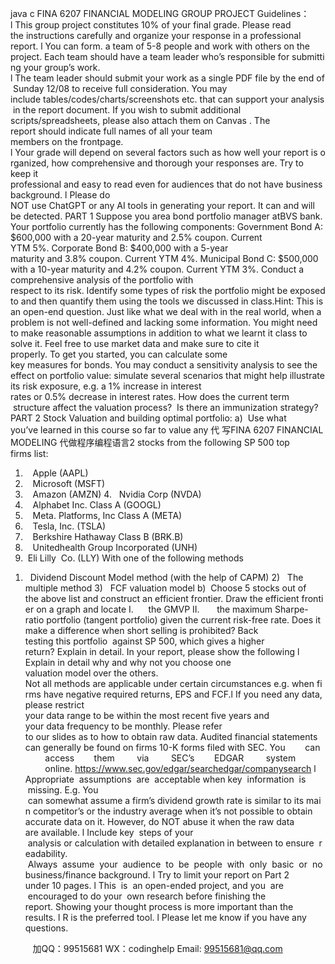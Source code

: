 java c
FINA 6207
FINANCIAL MODELING
GROUP PROJECT
Guidelines：
l This group project constitutes 10% of your final grade. Please read the instructions carefully and organize your response in a professional report.
l You can form. a team of 5-8 people and work with others on the project. Each team should have a team leader who’s responsible for submitting your group’s work.
l The team leader should submit your work as a single PDF file by the end of Sunday 12/08 to receive full consideration. You may include tables/codes/charts/screenshots etc. that can support your analysis in the report document. If you wish to submit additional scripts/spreadsheets, please also attach them on Canvas . The report should indicate full names of all your team members on the frontpage.
l Your grade will depend on several factors such as how well your report is organized, how comprehensive and thorough your responses are. Try to keep it professional and easy to read even for audiences that do not have business background.
l Please do NOT use ChatGPT or any AI tools in generating your report. It can and will be detected.
PART 1
Suppose you area bond portfolio manager atBVS bank. Your portfolio currently has the following components:
Government Bond A: $600,000 with a 20-year maturity and 2.5% coupon. Current YTM 5%. Corporate Bond B: $400,000 with a 5-year maturity and 3.8% coupon. Current YTM 4%.
Municipal Bond C: $500,000 with a 10-year maturity and 4.2% coupon. Current YTM 3%.
Conduct a comprehensive analysis of the portfolio with respect to its risk. Identify some types of risk the portfolio might be exposed to and then quantify them using the tools we discussed in class.Hint: This is an open-end question. Just like what we deal with in the real world, when a problem is not well-defined and lacking some information. You might need to make reasonable assumptions in addition to what we learnt it class to solve it. Feel free to use market data and make sure to cite it properly. To get you started, you can calculate some key measures for bonds. You may conduct a sensitivity analysis to see the effect on portfolio value: simulate several scenarios that might help illustrate its risk exposure, e.g. a 1% increase in interest rates or 0.5% decrease in interest rates. How does the current term  structure affect the valuation process?  Is there an immunization strategy?
PART 2
Stock Valuation and building optimal portfolio:
a)  Use what you’ve learned in this course so far to value any 代 写FINA 6207 FINANCIAL MODELING
代做程序编程语言2 stocks from the following SP
500 top firms list:
1.    Apple (AAPL)
2.    Microsoft (MSFT)
3.    Amazon (AMZN)
4.   Nvidia Corp (NVDA)
5.    Alphabet Inc. Class A (GOOGL)
6.    Meta. Platforms, Inc Class A (META)
7.    Tesla, Inc. (TSLA)
8.    Berkshire Hathaway Class B (BRK.B)
9.    Unitedhealth Group Incorporated (UNH)
10.  Eli Lilly  Co. (LLY)
With one of the following methods
1)   Dividend Discount Model method (with the help of CAPM)
2)   The multiple method
3)   FCF valuation model
b)  Choose 5 stocks out of the above list and construct an efficient frontier. Draw the efficient frontier on a graph and locate
I.      the GMVP
II.       the maximum Sharpe-ratio portfolio (tangent portfolio) given the current risk-free rate. Does it make a difference when short selling is prohibited? Back testing this portfolio  against SP 500, which gives a higher return? Explain in detail.
In your report, please show the following
l Explain in detail why and why not you choose one valuation model over the others. Not all methods are applicable under certain circumstances e.g. when firms have negative required returns, EPS and FCF.l If you need any data, please restrict your data range to be within the most recent five years and your data frequency to be monthly. Please refer to our slides as to how to obtain raw data. Audited financial statements can generally be found on firms 10-K forms filed with SEC. You        can         access        them         via         SEC’s        EDGAR         system         online.
https://www.sec.gov/edgar/searchedgar/companysearch
l Appropriate  assumptions  are  acceptable when key  information  is  missing. E.g. You  can somewhat assume a firm’s dividend growth rate is similar to its main competitor’s or the industry average when it’s not possible to obtain accurate data on it. However, do NOT abuse it when the raw data are available.
l Include key  steps of your  analysis or calculation with detailed explanation in between to ensure  readability.  Always  assume  your  audience  to  be  people  with  only  basic  or  no business/finance background.
l Try to limit your report on Part 2 under 10 pages.
l This  is  an open-ended project, and you  are  encouraged to do your  own research before finishing the report. Showing your thought process is more important than the results.
l R is the preferred tool.
l Please let me know if you have any questions.

         
加QQ：99515681  WX：codinghelp  Email: 99515681@qq.com
